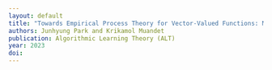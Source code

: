 ```yaml
---
layout: default
title: "Towards Empirical Process Theory for Vector-Valued Functions: Metric Entropy of Smooth Function Classes"
authors: Junhyung Park and Krikamol Muandet
publication: Algorithmic Learning Theory (ALT)
year: 2023
doi: 
---
```

